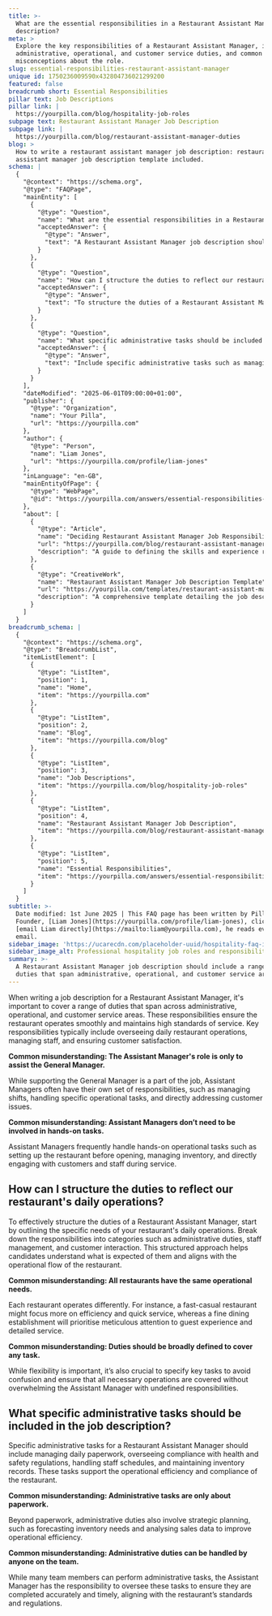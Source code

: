 ```yaml
---
title: >-
  What are the essential responsibilities in a Restaurant Assistant Manager job
  description?
meta: >
  Explore the key responsibilities of a Restaurant Assistant Manager, including
  administrative, operational, and customer service duties, and common
  misconceptions about the role.
slug: essential-responsibilities-restaurant-assistant-manager
unique id: 1750236009590x432804736021299200
featured: false
breadcrumb short: Essential Responsibilities
pillar text: Job Descriptions
pillar link: |
  https://yourpilla.com/blog/hospitality-job-roles
subpage text: Restaurant Assistant Manager Job Description
subpage link: |
  https://yourpilla.com/blog/restaurant-assistant-manager-duties
blog: >
  How to write a restaurant assistant manager job description: restaurant
  assistant manager job description template included.
schema: |
  {
    "@context": "https://schema.org",
    "@type": "FAQPage",
    "mainEntity": [
      {
        "@type": "Question",
        "name": "What are the essential responsibilities in a Restaurant Assistant Manager job description?",
        "acceptedAnswer": {
          "@type": "Answer",
          "text": "A Restaurant Assistant Manager job description should include a range of duties that span administrative, operational, and customer service areas. These include overseeing daily restaurant operations, managing staff, and ensuring customer satisfaction. Assistant Managers often manage shifts, handle specific operational tasks, and address customer issues, going beyond merely assisting the General Manager."
        }
      },
      {
        "@type": "Question",
        "name": "How can I structure the duties to reflect our restaurant's daily operations?",
        "acceptedAnswer": {
          "@type": "Answer",
          "text": "To structure the duties of a Restaurant Assistant Manager effectively, outline the specific needs of your restaurant's daily operations. Break down the responsibilities into categories such as administrative duties, staff management, and customer interaction, tailored to the operational flow of your specific restaurant."
        }
      },
      {
        "@type": "Question",
        "name": "What specific administrative tasks should be included in the job description?",
        "acceptedAnswer": {
          "@type": "Answer",
          "text": "Include specific administrative tasks such as managing daily paperwork, overseeing health and safety compliance, handling staff schedules, and maintaining inventory records in the job description for a Restaurant Assistant Manager. These tasks are essential for operational efficiency and compliance."
        }
      }
    ],
    "dateModified": "2025-06-01T09:00:00+01:00",
    "publisher": {
      "@type": "Organization",
      "name": "Your Pilla",
      "url": "https://yourpilla.com"
    },
    "author": {
      "@type": "Person",
      "name": "Liam Jones",
      "url": "https://yourpilla.com/profile/liam-jones"
    },
    "inLanguage": "en-GB",
    "mainEntityOfPage": {
      "@type": "WebPage",
      "@id": "https://yourpilla.com/answers/essential-responsibilities-restaurant-assistant-manager"
    },
    "about": [
      {
        "@type": "Article",
        "name": "Deciding Restaurant Assistant Manager Job Responsibilities and Skills",
        "url": "https://yourpilla.com/blog/restaurant-assistant-manager-duties",
        "description": "A guide to defining the skills and experience required for a Restaurant Assistant Manager, helping you craft an effective job description."
      },
      {
        "@type": "CreativeWork",
        "name": "Restaurant Assistant Manager Job Description Template",
        "url": "https://yourpilla.com/templates/restaurant-assistant-manager-job-description",
        "description": "A comprehensive template detailing the job description for a Restaurant Assistant Manager, designed to ensure all necessary roles and responsibilities are covered."
      }
    ]
  }
breadcrumb_schema: |
  {
    "@context": "https://schema.org",
    "@type": "BreadcrumbList",
    "itemListElement": [
      {
        "@type": "ListItem",
        "position": 1,
        "name": "Home",
        "item": "https://yourpilla.com"
      },
      {
        "@type": "ListItem",
        "position": 2,
        "name": "Blog",
        "item": "https://yourpilla.com/blog"
      },
      {
        "@type": "ListItem",
        "position": 3,
        "name": "Job Descriptions",
        "item": "https://yourpilla.com/blog/hospitality-job-roles"
      },
      {
        "@type": "ListItem",
        "position": 4,
        "name": "Restaurant Assistant Manager Job Description",
        "item": "https://yourpilla.com/blog/restaurant-assistant-manager-duties"
      },
      {
        "@type": "ListItem",
        "position": 5,
        "name": "Essential Responsibilities",
        "item": "https://yourpilla.com/answers/essential-responsibilities-restaurant-assistant-manager"
      }
    ]
  }
subtitle: >-
  Date modified: 1st June 2025 | This FAQ page has been written by Pilla
  Founder, [Liam Jones](https://yourpilla.com/profile/liam-jones), click to
  [email Liam directly](https://mailto:liam@yourpilla.com), he reads every
  email.
sidebar_image: 'https://ucarecdn.com/placeholder-uuid/hospitality-faq-image.jpg'
sidebar_image_alt: Professional hospitality job roles and responsibilities
summary: >-
  A Restaurant Assistant Manager job description should include a range of
  duties that span administrative, operational, and customer service areas.
---
```

When writing a job description for a Restaurant Assistant Manager, it's important to cover a range of duties that span across administrative, operational, and customer service areas. These responsibilities ensure the restaurant operates smoothly and maintains high standards of service. Key responsibilities typically include overseeing daily restaurant operations, managing staff, and ensuring customer satisfaction.

**Common misunderstanding: The Assistant Manager's role is only to assist the General Manager.**

While supporting the General Manager is a part of the job, Assistant Managers often have their own set of responsibilities, such as managing shifts, handling specific operational tasks, and directly addressing customer issues.

**Common misunderstanding: Assistant Managers don’t need to be involved in hands-on tasks.**

Assistant Managers frequently handle hands-on operational tasks such as setting up the restaurant before opening, managing inventory, and directly engaging with customers and staff during service.

## How can I structure the duties to reflect our restaurant's daily operations?

To effectively structure the duties of a Restaurant Assistant Manager, start by outlining the specific needs of your restaurant's daily operations. Break down the responsibilities into categories such as administrative duties, staff management, and customer interaction. This structured approach helps candidates understand what is expected of them and aligns with the operational flow of the restaurant.

**Common misunderstanding: All restaurants have the same operational needs.**

Each restaurant operates differently. For instance, a fast-casual restaurant might focus more on efficiency and quick service, whereas a fine dining establishment will prioritise meticulous attention to guest experience and detailed service.

**Common misunderstanding: Duties should be broadly defined to cover any task.**

While flexibility is important, it’s also crucial to specify key tasks to avoid confusion and ensure that all necessary operations are covered without overwhelming the Assistant Manager with undefined responsibilities.

## What specific administrative tasks should be included in the job description?

Specific administrative tasks for a Restaurant Assistant Manager should include managing daily paperwork, overseeing compliance with health and safety regulations, handling staff schedules, and maintaining inventory records. These tasks support the operational efficiency and compliance of the restaurant.

**Common misunderstanding: Administrative tasks are only about paperwork.**

Beyond paperwork, administrative duties also involve strategic planning, such as forecasting inventory needs and analysing sales data to improve operational efficiency.

**Common misunderstanding: Administrative duties can be handled by anyone on the team.**

While many team members can perform administrative tasks, the Assistant Manager has the responsibility to oversee these tasks to ensure they are completed accurately and timely, aligning with the restaurant’s standards and regulations.
